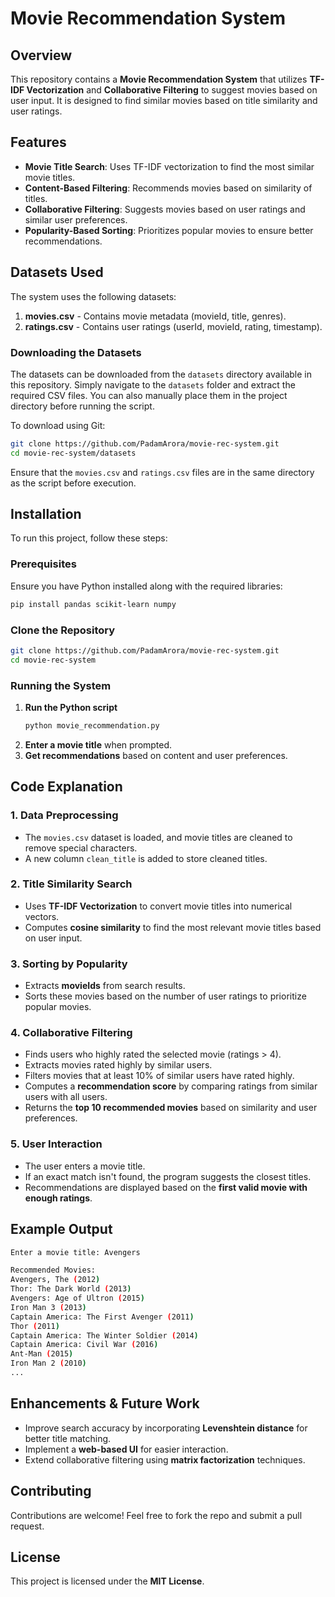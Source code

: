 # Movie Recommendation System

## Overview
This repository contains a **Movie Recommendation System** that utilizes **TF-IDF Vectorization** and **Collaborative Filtering** to suggest movies based on user input. It is designed to find similar movies based on title similarity and user ratings.

## Features
- **Movie Title Search**: Uses TF-IDF vectorization to find the most similar movie titles.
- **Content-Based Filtering**: Recommends movies based on similarity of titles.
- **Collaborative Filtering**: Suggests movies based on user ratings and similar user preferences.
- **Popularity-Based Sorting**: Prioritizes popular movies to ensure better recommendations.

## Datasets Used
The system uses the following datasets:
1. **movies.csv** - Contains movie metadata (movieId, title, genres).
2. **ratings.csv** - Contains user ratings (userId, movieId, rating, timestamp).

### Downloading the Datasets
The datasets can be downloaded from the `datasets` directory available in this repository. Simply navigate to the `datasets` folder and extract the required CSV files. You can also manually place them in the project directory before running the script.

To download using Git:
```bash
git clone https://github.com/PadamArora/movie-rec-system.git
cd movie-rec-system/datasets
```
Ensure that the `movies.csv` and `ratings.csv` files are in the same directory as the script before execution.

## Installation
To run this project, follow these steps:

### Prerequisites
Ensure you have Python installed along with the required libraries:
```bash
pip install pandas scikit-learn numpy
```

### Clone the Repository
```bash
git clone https://github.com/PadamArora/movie-rec-system.git
cd movie-rec-system
```

### Running the System
1. **Run the Python script**
   ```bash
   python movie_recommendation.py
   ```
2. **Enter a movie title** when prompted.
3. **Get recommendations** based on content and user preferences.

## Code Explanation

### 1. Data Preprocessing
- The `movies.csv` dataset is loaded, and movie titles are cleaned to remove special characters.
- A new column `clean_title` is added to store cleaned titles.

### 2. Title Similarity Search
- Uses **TF-IDF Vectorization** to convert movie titles into numerical vectors.
- Computes **cosine similarity** to find the most relevant movie titles based on user input.

### 3. Sorting by Popularity
- Extracts **movieIds** from search results.
- Sorts these movies based on the number of user ratings to prioritize popular movies.

### 4. Collaborative Filtering
- Finds users who highly rated the selected movie (ratings > 4).
- Extracts movies rated highly by similar users.
- Filters movies that at least 10% of similar users have rated highly.
- Computes a **recommendation score** by comparing ratings from similar users with all users.
- Returns the **top 10 recommended movies** based on similarity and user preferences.

### 5. User Interaction
- The user enters a movie title.
- If an exact match isn't found, the program suggests the closest titles.
- Recommendations are displayed based on the **first valid movie with enough ratings**.

## Example Output
```bash
Enter a movie title: Avengers

Recommended Movies:
Avengers, The (2012)
Thor: The Dark World (2013)
Avengers: Age of Ultron (2015)
Iron Man 3 (2013)
Captain America: The First Avenger (2011)
Thor (2011)
Captain America: The Winter Soldier (2014)
Captain America: Civil War (2016)
Ant-Man (2015)
Iron Man 2 (2010)
...
```

## Enhancements & Future Work
- Improve search accuracy by incorporating **Levenshtein distance** for better title matching.
- Implement a **web-based UI** for easier interaction.
- Extend collaborative filtering using **matrix factorization** techniques.

## Contributing
Contributions are welcome! Feel free to fork the repo and submit a pull request.

## License
This project is licensed under the **MIT License**.
